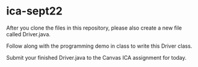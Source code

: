 # ica-sept22

After you clone the files in this repository, please also create a new file called Driver.java.

Follow along with the programming demo in class to write this Driver class.

Submit your finished Driver.java to the Canvas ICA assignment for today.
